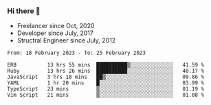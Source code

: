### Hi there 👋

- Freelancer since Oct, 2020
- Developer since July, 2017
- Structral Engineer since July, 2012

<!--START_SECTION:waka-->

```text
From: 18 February 2023 - To: 25 February 2023

ERB          13 hrs 55 mins  ██████████▒░░░░░░░░░░░░░░   41.59 %
Ruby         13 hrs 26 mins  ██████████░░░░░░░░░░░░░░░   40.17 %
JavaScript   3 hrs 18 mins   ██▒░░░░░░░░░░░░░░░░░░░░░░   09.86 %
YAML         1 hr 20 mins    █░░░░░░░░░░░░░░░░░░░░░░░░   03.99 %
TypeScript   23 mins         ▒░░░░░░░░░░░░░░░░░░░░░░░░   01.19 %
Vim Script   21 mins         ▒░░░░░░░░░░░░░░░░░░░░░░░░   01.08 %
```

<!--END_SECTION:waka-->
